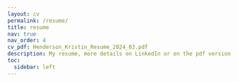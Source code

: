 ```yaml
---
layout: cv
permalink: /resume/
title: resume
nav: true
nav_order: 4
cv_pdf: Henderson_Kristin_Resume_2024_03.pdf
description: My resume, more details on LinkedIn or on the pdf version.
toc:
  sidebar: left
---
```

